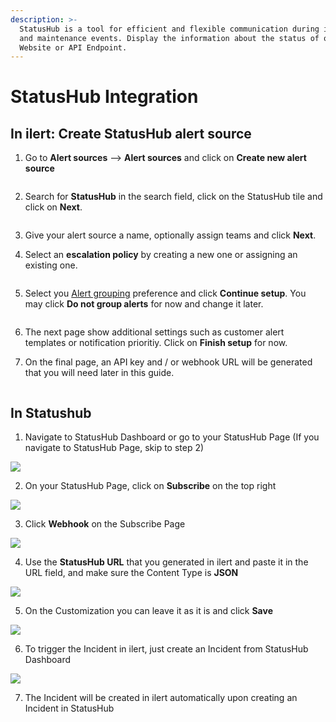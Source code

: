 ```yaml
---
description: >-
  StatusHub is a tool for efficient and flexible communication during incidents
  and maintenance events. Display the information about the status of observed
  Website or API Endpoint.
---
```


# StatusHub Integration

## In ilert: Create StatusHub alert source

1.  Go to **Alert sources** --> **Alert sources** and click on **Create new alert source**

    <figure><img src="../.gitbook/assets/Screenshot 2023-08-28 at 10.21.10.png" alt=""><figcaption></figcaption></figure>
2.  Search for **StatusHub** in the search field, click on the StatusHub tile and click on **Next**.&#x20;

    <figure><img src="../.gitbook/assets/Screenshot 2023-08-28 at 10.24.23.png" alt=""><figcaption></figcaption></figure>
3. Give your alert source a name, optionally assign teams and click **Next**.
4.  Select an **escalation policy** by creating a new one or assigning an existing one.

    <figure><img src="../.gitbook/assets/Screenshot 2023-08-28 at 11.37.47.png" alt=""><figcaption></figcaption></figure>
5.  Select you [Alert grouping](../alerting/alert-sources.md#alert-grouping) preference and click **Continue setup**. You may click **Do not group alerts** for now and change it later.&#x20;

    <figure><img src="../.gitbook/assets/Screenshot 2023-08-28 at 11.38.24.png" alt=""><figcaption></figcaption></figure>
6. The next page show additional settings such as customer alert templates or notification prioritiy. Click on **Finish setup** for now.
7.  On the final page, an API key and / or webhook URL will be generated that you will need later in this guide.

    <figure><img src="../.gitbook/assets/Screenshot 2023-08-28 at 11.47.34 (1).png" alt=""><figcaption></figcaption></figure>

## In Statushub

1. Navigate to StatusHub Dashboard or go to your StatusHub Page (If you navigate to StatusHub Page, skip to step 2)

![](../.gitbook/assets/statushub-statuspageadmin.png)

2. On your StatusHub Page, click on **Subscribe** on the top right

![](../.gitbook/assets/statushub-statuspage.png)

3. Click **Webhook** on the Subscribe Page

![](../.gitbook/assets/statushub-subscribe.png)

4. Use the **StatusHub URL** that you generated in ilert and paste it in the URL field, and make sure the Content Type is **JSON**

![](../.gitbook/assets/statushub-subscribewebhook.png)

5. On the Customization you can leave it as it is and click **Save**

![](../.gitbook/assets/statushub-customization.png)

6. To trigger the Incident in ilert, just create an Incident from StatusHub Dashboard

![](../.gitbook/assets/statushub-incident.png)

7. The Incident will be created in ilert automatically upon creating an Incident in StatusHub
